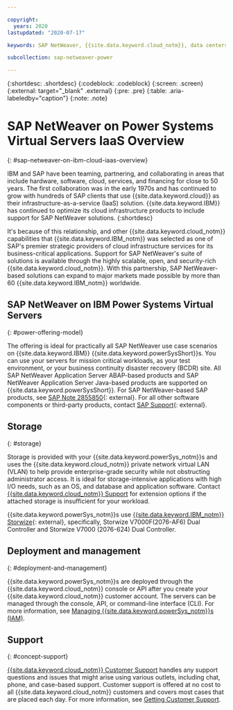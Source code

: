 ```yaml
---

copyright:
  years: 2020
lastupdated: "2020-07-17"

keywords: SAP NetWeaver, {{site.data.keyword.cloud_notm}}, data centers, {{site.data.keyword.powerSys_notm}}, deployment, VLANs, SAP Certified, database, {{site.data.keyword.powerSysShort}}

subcollection: sap-netweaver-power

---
```


{:shortdesc: .shortdesc}
{:codeblock: .codeblock}
{:screen: .screen}
{:external: target="_blank" .external}
{:pre: .pre}
{:table: .aria-labeledby="caption"}
{:note: .note}

# SAP NetWeaver on Power Systems Virtual Servers IaaS Overview
{: #sap-netweaver-on-ibm-cloud-iaas-overview}

IBM and SAP have been teaming, partnering, and collaborating in areas that include hardware, software, cloud, services, and financing for close to 50 years. The first collaboration was in the early 1970s and has continued to grow with hundreds of SAP clients that use {{site.data.keyword.cloud}} as their infrastructure-as-a-service (IaaS) solution. {{site.data.keyword.IBM}} has continued to optimize its cloud infrastructure products to include support for SAP NetWeaver solutions.
{:shortdesc}

It's because of this relationship, and other {{site.data.keyword.cloud_notm}} capabilities that {{site.data.keyword.IBM_notm}} was selected as one of SAP's premier strategic providers of cloud infrastructure services for its business-critical applications. Support for SAP NetWeaver's suite of solutions is available through the highly scalable, open, and security-rich {{site.data.keyword.cloud_notm}}. With this partnership, SAP NetWeaver-based solutions can expand to major markets made possible by more than 60 {{site.data.keyword.IBM_notm}} worldwide.

## SAP NetWeaver on IBM Power Systems Virtual Servers
{: #power-offering-model}

The offering is ideal for practically all SAP NetWeaver use case scenarios on {{site.data.keyword.IBM}} {{site.data.keyword.powerSysShort}}s. You can use your servers for mission critical workloads, as your test environment, or your business continuity disaster recovery (BCDR) site. All SAP NetWeaver Application Server ABAP-based products and SAP NetWeaver Application Server Java-based products are supported on {{site.data.keyword.powerSysShort}}. For SAP NetWeaver-based SAP products, see [SAP Note 2855850](https://launchpad.support.sap.com/#/notes/2855850){: external}. For all other software components or third-party products, contact [SAP Support](https://support.sap.com/en/index.html){: external}.


## Storage
{: #storage}

Storage is provided with your {{site.data.keyword.powerSys_notm}}s and uses the {{site.data.keyword.cloud_notm}} private network virtual LAN (VLAN) to help provide enterprise-grade security while not obstructing administrator access. It is ideal for storage-intensive applications with high I/O needs, such as an OS, and database and application software. Contact [{{site.data.keyword.cloud_notm}} Support](/docs/get-support?topic=get-support-getting-customer-support#getting-customer-support) for extension options if the attached storage is insufficient for your workload.

{{site.data.keyword.powerSys_notm}}s use [{{site.data.keyword.IBM_notm}} Storwize](https://www.ibm.com/it-infrastructure/storage/storwize){: external}, specifically, Storwize  V7000F(2076-AF6) Dual Controller and Storwize V7000 (2076-624) Dual Controller.

## Deployment and management
{: #deployment-and-management}

{{site.data.keyword.powerSys_notm}}s are deployed through the {{site.data.keyword.cloud_notm}} console or API after you create your {{site.data.keyword.cloud_notm}} customer account. The servers can be managed through the console, API, or command-line interface (CLI). For more information, see [Managing {{site.data.keyword.powerSys_notm}}s (IAM)](/docs/power-iaas?topic=power-iaas-managing-resources-and-users).

## Support
{: #concept-support}

[{{site.data.keyword.cloud_notm}} Customer Support](/docs/get-support?topic=get-support-getting-customer-support#getting-customer-support) handles any support questions and issues that might arise using various outlets, including chat, phone, and case-based support. Customer support is offered at no cost to all {{site.data.keyword.cloud_notm}} customers and covers most cases that are placed each day. For more information, see [Getting Customer Support](/docs/get-support?topic=get-support-getting-customer-support#getting-customer-support).
